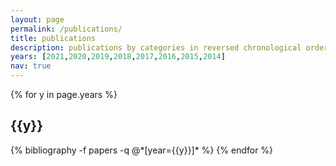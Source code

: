 ```yaml
---
layout: page
permalink: /publications/
title: publications
description: publications by categories in reversed chronological order. generated by jekyll-scholar.
years: [2021,2020,2019,2018,2017,2016,2015,2014]
nav: true
---
```


<div class="publications">

{% for y in page.years %}
  <h2 class="year">{{y}}</h2>
  {% bibliography -f papers -q @*[year={{y}}]* %}
{% endfor %}

</div>
